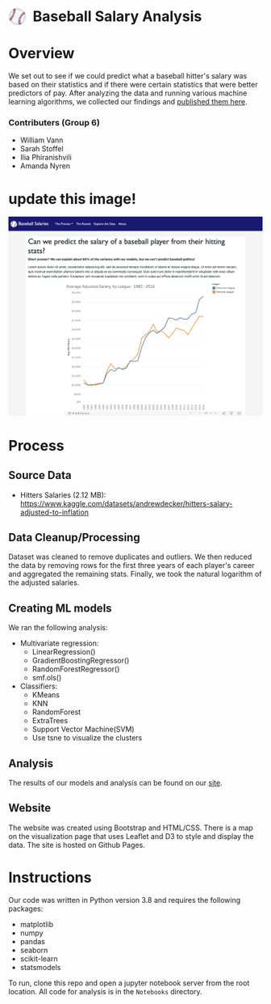 # <img align="left" src="static/images/baseball.png" alt="baseball" width="35"/> &nbsp; Baseball Salary Analysis
# Overview
We set out to see if we could predict what a baseball hitter's salary was based on their statistics and if there were certain statistics that were better predictors of pay. After analyzing the data and running various machine learning algorithms, we collected our findings and [published them here](https://anyren.github.io/baseball_salary_analysis/).

### Contributers (Group 6)
* William Vann
* Sarah Stoffel
* Ilia Phiranishvili
* Amanda Nyren

# update this image!
<img  src="static/images/site.png" alt="baseball" width="1000"/>

# Process

## Source Data
* Hitters Salaries (2.12 MB): https://www.kaggle.com/datasets/andrewdecker/hitters-salary-adjusted-to-inflation

## Data Cleanup/Processing
Dataset was cleaned to remove duplicates and outliers. We then reduced the data by removing rows for the first three years of each player's career and aggregated the remaining stats. Finally, we took the natural logarithm of the adjusted salaries.


## Creating ML models
We ran the following analysis:
* Multivariate regression:
    * LinearRegression()
    * GradientBoostingRegressor()
    * RandomForestRegressor()
    * smf.ols()
* Classifiers:
    * KMeans
    * KNN 
    * RandomForest 
    * ExtraTrees 
    * Support Vector Machine(SVM)
    * Use tsne to visualize the clusters

## Analysis
The results of our models and analysis can be found on our [site](https://anyren.github.io/baseball_salary_analysis/).

## Website
The website was created using Bootstrap and HTML/CSS. There is a map on the visualization page that uses Leaflet and D3 to style and display the data. The site is hosted on Github Pages.

# Instructions
Our code was written in Python version 3.8 and requires the following packages:

* matplotlib
* numpy
* pandas
* seaborn
* scikit-learn
* statsmodels

To run, clone this repo and open a jupyter notebook server from the root location. All code for analysis is in the `Notebooks` directory. 


